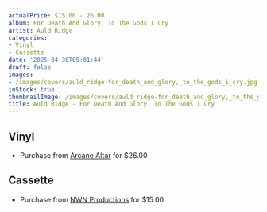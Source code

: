 ```yaml
---
actualPrice: $15.00 - 26.00
album: For Death And Glory, To The Gods I Cry
artist: Auld Ridge
categories:
- Vinyl
- Cassette
date: '2025-04-30T05:01:44'
draft: false
images:
- /images/covers/auld_ridge-for_death_and_glory,_to_the_gods_i_cry.jpg
inStock: true
thumbnailImage: /images/covers/auld_ridge-for_death_and_glory,_to_the_gods_i_cry-thumb.jpg
title: Auld Ridge - For Death And Glory, To The Gods I Cry
---
```


## Vinyl
* Purchase from [Arcane Altar](https://arcanealtar.bigcartel.com/product/auld-ridge-for-death-and-glory-to-the-gods-i-cry-12-lp) for $26.00
## Cassette
* Purchase from [NWN Productions](http://shop.nwnprod.com/index.php?route=product/product&path=73&product_id=59809&sort=pd.name&order=ASC) for $15.00
